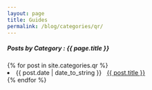 ```yaml
---
layout: page
title: Guides
permalink: /blog/categories/qr/
---
```


<h5> Posts by Category : {{ page.title }} </h5>

<div class="card">
{% for post in site.categories.qr %}
 <li class="category-posts"><span>{{ post.date | date_to_string }}</span> &nbsp; <a href="{{site.url}}{{ post.url }}">{{ post.title }}</a></li>
{% endfor %}
</div>
